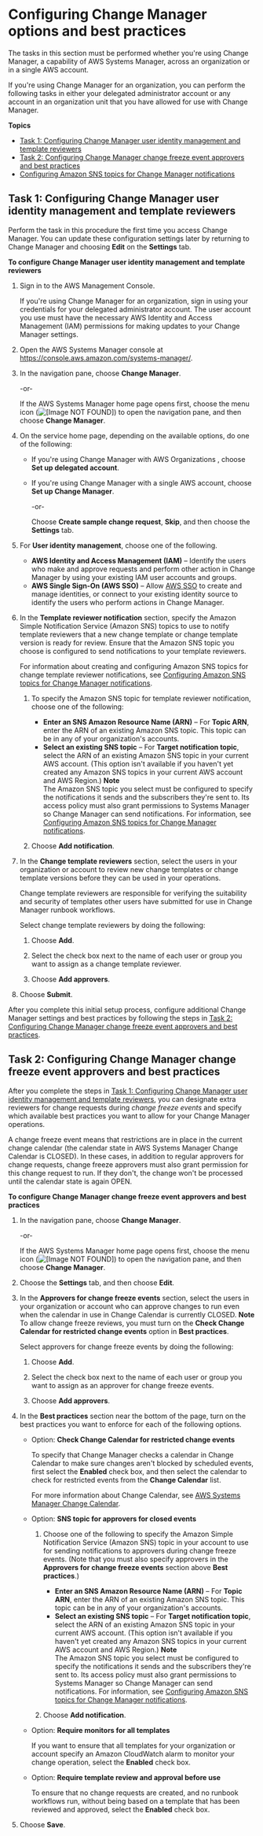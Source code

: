 # Configuring Change Manager options and best practices<a name="change-manager-account-setup"></a>

The tasks in this section must be performed whether you're using Change Manager, a capability of AWS Systems Manager, across an organization or in a single AWS account\.

If you're using Change Manager for an organization, you can perform the following tasks in either your delegated administrator account or any account in an organization unit that you have allowed for use with Change Manager\.

**Topics**
+ [Task 1: Configuring Change Manager user identity management and template reviewers](#cm-configure-account-task-1)
+ [Task 2: Configuring Change Manager change freeze event approvers and best practices](#cm-configure-account-task-2)
+ [Configuring Amazon SNS topics for Change Manager notifications](change-manager-sns-setup.md)

## Task 1: Configuring Change Manager user identity management and template reviewers<a name="cm-configure-account-task-1"></a>

Perform the task in this procedure the first time you access Change Manager\. You can update these configuration settings later by returning to Change Manager and choosing **Edit** on the **Settings** tab\.

**To configure Change Manager user identity management and template reviewers**

1. Sign in to the AWS Management Console\.

   If you're using Change Manager for an organization, sign in using your credentials for your delegated administrator account\. The user account you use must have the necessary AWS Identity and Access Management \(IAM\) permissions for making updates to your Change Manager settings\.

1. Open the AWS Systems Manager console at [https://console\.aws\.amazon\.com/systems\-manager/](https://console.aws.amazon.com/systems-manager/)\.

1. In the navigation pane, choose **Change Manager**\.

   \-or\-

   If the AWS Systems Manager home page opens first, choose the menu icon \(![\[Image NOT FOUND\]](http://docs.aws.amazon.com/systems-manager/latest/userguide/images/menu-icon-small.png)\) to open the navigation pane, and then choose **Change Manager**\.

1. On the service home page, depending on the available options, do one of the following:
   + If you're using Change Manager with AWS Organizations , choose **Set up delegated account**\.
   + If you're using Change Manager with a single AWS account, choose **Set up Change Manager**\.

     \-or\-

     Choose **Create sample change request**, **Skip**, and then choose the **Settings** tab\.

1. For **User identity management**, choose one of the following\.
   + **AWS Identity and Access Management \(IAM\)** – Identify the users who make and approve requests and perform other action in Change Manager by using your existing IAM user accounts and groups\.
   + **AWS Single Sign\-On \(AWS SSO\)** – Allow [AWS SSO](https://docs.aws.amazon.com/singlesignon/latest/userguide/) to create and manage identities, or connect to your existing identity source to identify the users who perform actions in Change Manager\.

1. In the **Template reviewer notification** section, specify the Amazon Simple Notification Service \(Amazon SNS\) topics to use to notify template reviewers that a new change template or change template version is ready for review\. Ensure that the Amazon SNS topic you choose is configured to send notifications to your template reviewers\. 

   For information about creating and configuring Amazon SNS topics for change template reviewer notifications, see [Configuring Amazon SNS topics for Change Manager notifications](change-manager-sns-setup.md)\.

   1. To specify the Amazon SNS topic for template reviewer notification, choose one of the following:
      + **Enter an SNS Amazon Resource Name \(ARN\)** – For **Topic ARN**, enter the ARN of an existing Amazon SNS topic\. This topic can be in any of your organization's accounts\.
      + **Select an existing SNS topic** – For **Target notification topic**, select the ARN of an existing Amazon SNS topic in your current AWS account\. \(This option isn't available if you haven't yet created any Amazon SNS topics in your current AWS account and AWS Region\.\)
**Note**  
The Amazon SNS topic you select must be configured to specify the notifications it sends and the subscribers they're sent to\. Its access policy must also grant permissions to Systems Manager so Change Manager can send notifications\. For information, see [Configuring Amazon SNS topics for Change Manager notifications](change-manager-sns-setup.md)\. 

   1. Choose **Add notification**\.

1. In the **Change template reviewers** section, select the users in your organization or account to review new change templates or change template versions before they can be used in your operations\. 

   Change template reviewers are responsible for verifying the suitability and security of templates other users have submitted for use in Change Manager runbook workflows\.

   Select change template reviewers by doing the following:

   1. Choose **Add**\.

   1. Select the check box next to the name of each user or group you want to assign as a change template reviewer\.

   1. Choose **Add approvers**\.

1. Choose **Submit**\.

 After you complete this initial setup process, configure additional Change Manager settings and best practices by following the steps in [Task 2: Configuring Change Manager change freeze event approvers and best practices](#cm-configure-account-task-2)\.

## Task 2: Configuring Change Manager change freeze event approvers and best practices<a name="cm-configure-account-task-2"></a>

After you complete the steps in [Task 1: Configuring Change Manager user identity management and template reviewers](#cm-configure-account-task-1), you can designate extra reviewers for change requests during *change freeze events* and specify which available best practices you want to allow for your Change Manager operations\.

A change freeze event means that restrictions are in place in the current change calendar \(the calendar state in AWS Systems Manager Change Calendar is CLOSED\)\. In these cases, in addition to regular approvers for change requests, change freeze approvers must also grant permission for this change request to run\. If they don't, the change won't be processed until the calendar state is again OPEN\.

**To configure Change Manager change freeze event approvers and best practices**

1. In the navigation pane, choose **Change Manager**\.

   \-or\-

   If the AWS Systems Manager home page opens first, choose the menu icon \(![\[Image NOT FOUND\]](http://docs.aws.amazon.com/systems-manager/latest/userguide/images/menu-icon-small.png)\) to open the navigation pane, and then choose **Change Manager**\.

1. Choose the **Settings** tab, and then choose **Edit**\.

1. In the **Approvers for change freeze events** section, select the users in your organization or account who can approve changes to run even when the calendar in use in Change Calendar is currently CLOSED\.
**Note**  
To allow change freeze reviews, you must turn on the **Check Change Calendar for restricted change events** option in **Best practices**\.

   Select approvers for change freeze events by doing the following:

   1. Choose **Add**\.

   1. Select the check box next to the name of each user or group you want to assign as an approver for change freeze events\.

   1. Choose **Add approvers**\.

1. In the **Best practices** section near the bottom of the page, turn on the best practices you want to enforce for each of the following options\.
   + Option: **Check Change Calendar for restricted change events**

     To specify that Change Manager checks a calendar in Change Calendar to make sure changes aren't blocked by scheduled events, first select the **Enabled** check box, and then select the calendar to check for restricted events from the **Change Calendar** list\.

     For more information about Change Calendar, see [AWS Systems Manager Change Calendar](systems-manager-change-calendar.md)\.
   + Option: **SNS topic for approvers for closed events**

     1. Choose one of the following to specify the Amazon Simple Notification Service \(Amazon SNS\) topic in your account to use for sending notifications to approvers during change freeze events\. \(Note that you must also specify approvers in the **Approvers for change freeze events** section above **Best practices**\.\)
        + **Enter an SNS Amazon Resource Name \(ARN\)** – For **Topic ARN**, enter the ARN of an existing Amazon SNS topic\. This topic can be in any of your organization's accounts\.
        + **Select an existing SNS topic** – For **Target notification topic**, select the ARN of an existing Amazon SNS topic in your current AWS account\. \(This option isn't available if you haven't yet created any Amazon SNS topics in your current AWS account and AWS Region\.\)
**Note**  
The Amazon SNS topic you select must be configured to specify the notifications it sends and the subscribers they're sent to\. Its access policy must also grant permissions to Systems Manager so Change Manager can send notifications\. For information, see [Configuring Amazon SNS topics for Change Manager notifications](change-manager-sns-setup.md)\. 

     1. Choose **Add notification**\.
   + Option: **Require monitors for all templates**

     If you want to ensure that all templates for your organization or account specify an Amazon CloudWatch alarm to monitor your change operation, select the **Enabled** check box\.
   + Option: **Require template review and approval before use**

     To ensure that no change requests are created, and no runbook workflows run, without being based on a template that has been reviewed and approved, select the **Enabled** check box\.

1. Choose **Save**\.